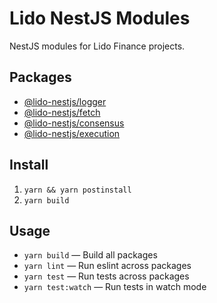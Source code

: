 # Lido NestJS Modules

NestJS modules for Lido Finance projects.

## Packages

- [@lido-nestjs/logger](/packages/logger/README.md)
- [@lido-nestjs/fetch](/packages/fetch/README.md)
- [@lido-nestjs/consensus](/packages/consensus/README.md)
- [@lido-nestjs/execution](/packages/execution/README.md)

## Install

1. `yarn && yarn postinstall`
2. `yarn build`

## Usage

- `yarn build` — Build all packages
- `yarn lint` — Run eslint across packages
- `yarn test` — Run tests across packages
- `yarn test:watch` — Run tests in watch mode

